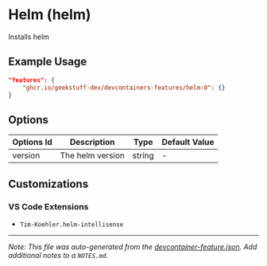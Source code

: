 
# Helm (helm)

Installs helm

## Example Usage

```json
"features": {
    "ghcr.io/geekstuff-dev/devcontainers-features/helm:0": {}
}
```

## Options

| Options Id | Description | Type | Default Value |
|-----|-----|-----|-----|
| version | The helm version | string | - |

## Customizations

### VS Code Extensions

- `Tim-Koehler.helm-intellisense`



---

_Note: This file was auto-generated from the [devcontainer-feature.json](https://github.com/geekstuff-dev/devcontainers-features/blob/main/src/helm/devcontainer-feature.json).  Add additional notes to a `NOTES.md`._
